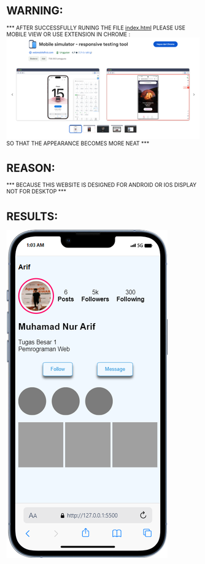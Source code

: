 # WARNING:
*** AFTER SUCCESSFULLY RUNING THE FILE <a href="index.html">index.html</a> PLEASE USE MOBILE VIEW OR USE EXTENSION IN CHROME : <a herf="https://chromewebstore.google.com/detail/mobile-simulator-responsi/ckejmhbmlajgoklhgbapkiccekfoccmk"><img src="assets/img/extension.png"></a> SO THAT THE APPEARANCE BECOMES MORE NEAT ***

# REASON:
*** BECAUSE THIS WEBSITE IS DESIGNED FOR ANDROID OR IOS DISPLAY NOT FOR DESKTOP ***

# RESULTS:
<img src="assets/img/result.png">
